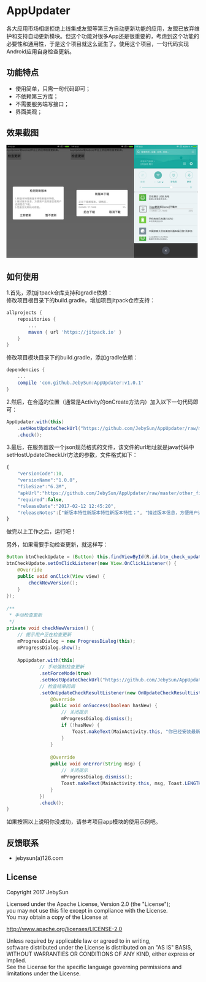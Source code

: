 # AppUpdater
  各大应用市场相继拒绝上线集成友盟等第三方自动更新功能的应用，友盟已放弃维护和支持自动更新模块。但这个功能对很多App还是很重要的，考虑到这个功能的必要性和通用性，于是这个项目就这么诞生了。使用这个项目，一句代码实现Android应用自身检查更新。

## 功能特点
* 使用简单，只需一句代码即可；
* 不依赖第三方库；
* 不需要服务端写接口；
* 界面美观；

## 效果截图
<!-- This text will not appear in the browser window. 
![演示效果图](other_files/screenshots/screenshot_1.jpg)
![演示效果图](other_files/screenshots/screenshot_2.jpg)
![演示效果图](other_files/screenshots/screenshot_3.jpg)
-->
<img src="other_files/screenshots/screenshot_1.jpg" alt="提示有新版本" title="提示有新版本" width="33%"/><img src="other_files/screenshots/screenshot_2.jpg" alt="弹出框显示下载进度" title="弹出框显示下载进度" width="33%"/><img src="other_files/screenshots/screenshot_3.jpg" alt="后台下载，通知栏显示进度。" title="后台下载，通知栏显示进度。" width="33%"/>

## 如何使用
1.首先，添加jitpack仓库支持和gradle依赖：  
修改项目根目录下的build.gradle，增加项目jitpack仓库支持：
```gradle
allprojects {
	repositories {
		...
		maven { url 'https://jitpack.io' }
	}
}
```
修改项目模块目录下的build.gradle，添加gradle依赖：
```gradle
dependencies {
	...
	compile 'com.github.JebySun:AppUpdater:v1.0.1'
}
```
2.然后，在合适的位置（通常是Activity的onCreate方法内）加入以下一句代码即可：
```java
AppUpdater.with(this)
	.setHostUpdateCheckUrl("https://github.com/JebySun/AppUpdater/raw/master/other_files/server_data/app_version.js")
	.check();
```
3.最后，在服务器放一个json规范格式的文件，该文件的url地址就是java代码中setHostUpdateCheckUrl方法的参数，文件格式如下：
```javascript
{
	"versionCode":10,
	"versionName":"1.0.0",
	"fileSize":"6.2M",
	"apkUrl":"https://github.com/JebySun/AppUpdater/raw/master/other_files/server_data/mygame.apk",
	"required":false,
	"releaseDate":"2017-02-12 12:45:20",
	"releaseNotes":["新版本特性新版本特性新版本特性；", "描述版本信息，方便用户选择是否立即下载更新；", "性能优化和BUG修复。"]
}

```
做完以上工作之后，运行吧！  

另外，如果需要手动检查更新，就这样写：
```java
Button btnCheckUpdate = (Button) this.findViewById(R.id.btn_check_update);
btnCheckUpdate.setOnClickListener(new View.OnClickListener() {
	@Override
	public void onClick(View view) {
		checkNewVersion();
	}
});

/**
 * 手动检查更新
 */
private void checkNewVersion() {
	// 提示用户正在检查更新
	mProgressDialog = new ProgressDialog(this);
	mProgressDialog.show();
	
	AppUpdater.with(this)
			// 手动强制检查更新
			.setForceMode(true)
			.setHostUpdateCheckUrl("https://github.com/JebySun/AppUpdater/raw/master/other_files/server_data/app_version.js")
			// 检查结果回调
			.setOnUpdateCheckResultListener(new OnUpdateCheckResultListener() {
				@Override
				public void onSuccess(boolean hasNew) {
					// 关闭提示
					mProgressDialog.dismiss();
					if (!hasNew) {
						Toast.makeText(MainActivity.this, "你已经安装最新版本", Toast.LENGTH_SHORT).show();
					}
				}

				@Override
				public void onError(String msg) {
					// 关闭提示
					mProgressDialog.dismiss();
					Toast.makeText(MainActivity.this, msg, Toast.LENGTH_SHORT).show();
				}
			})
			.check();
}
```
如果按照以上说明你没成功，请参考项目app模块的使用示例吧。

## 反馈联系
* jebysun(a)126.com

## License
Copyright 2017 JebySun  

Licensed under the Apache License, Version 2.0 (the "License");  
you may not use this file except in compliance with the License.  
You may obtain a copy of the License at

   http://www.apache.org/licenses/LICENSE-2.0

Unless required by applicable law or agreed to in writing,  
software distributed under the License is distributed on an "AS IS" BASIS,  
WITHOUT WARRANTIES OR CONDITIONS OF ANY KIND, either express or implied.  
See the License for the specific language governing permissions and  
limitations under the License.

